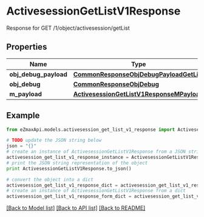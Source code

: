 # ActivesessionGetListV1Response

Response for GET /1/object/activesession/getList

## Properties
Name | Type | Description | Notes
------------ | ------------- | ------------- | -------------
**obj_debug_payload** | [**CommonResponseObjDebugPayloadGetList**](CommonResponseObjDebugPayloadGetList.md) |  | 
**obj_debug** | [**CommonResponseObjDebug**](CommonResponseObjDebug.md) |  | [optional] 
**m_payload** | [**ActivesessionGetListV1ResponseMPayload**](ActivesessionGetListV1ResponseMPayload.md) |  | 

## Example

```python
from eZmaxApi.models.activesession_get_list_v1_response import ActivesessionGetListV1Response

# TODO update the JSON string below
json = "{}"
# create an instance of ActivesessionGetListV1Response from a JSON string
activesession_get_list_v1_response_instance = ActivesessionGetListV1Response.from_json(json)
# print the JSON string representation of the object
print ActivesessionGetListV1Response.to_json()

# convert the object into a dict
activesession_get_list_v1_response_dict = activesession_get_list_v1_response_instance.to_dict()
# create an instance of ActivesessionGetListV1Response from a dict
activesession_get_list_v1_response_form_dict = activesession_get_list_v1_response.from_dict(activesession_get_list_v1_response_dict)
```
[[Back to Model list]](../README.md#documentation-for-models) [[Back to API list]](../README.md#documentation-for-api-endpoints) [[Back to README]](../README.md)


